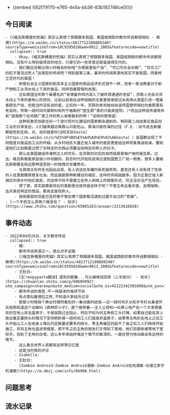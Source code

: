 - {{embed ((62f79170-e765-4e5a-bb36-83b192746ce0))}}
## 今日阅读
	- [《格瓦斯桶里的死猫》其实认真想了想跟跟多我国、美国或西欧的都市传说都很相似 - 微博](https://m.weibo.cn/status/4817712180889240?sourceType=weixin&from=10C9395010&wm=9012_2005&featurecode=newtitle)
	  collapsed:: true
		- Okay，《格瓦斯桶里的死猫》其实认真想了想跟跟多我国、美国或西欧的都市传说都很相似，没有什么特别值得说的地方，只是它的一些背景还是蛮值得交代的。
		- 我们都应该都记得小时候会听到啥“方便面里有尸油”、“可口可乐会杀精”、“可乐工厂的缸子里泡过死人”这类型的传闻吧？特别是第三条，最早的传闻来源地其实不是我国，而是柯立芝时代的美国！
		- 即使社会主义国家的和资本主义国家的商品经济形式很不一样，但老一辈消费者对于新产物和工业流水线上下来的食品，同样抱着警惕的态度。
		- 正如美国当年那个最著名的“肯德基炸鸡内混入了被炸得通透的老鼠”，苏联人也会对流水线上下来的食物心存担忧。比如以前我在战甲投稿的文章里简单提过米高扬从美国引进一整条香肠生产线，但我当时没有说的是，之后的一年，苏联的老百姓纷纷谣传国营供销社的香肠里有老鼠肉，导致一段时间内莫斯科和列宁格勒的“医生肠”真的只能卖医院。（*而且这种谣传通常伴有“就我那个在肉联厂里工作的熟人亲眼看到的啊！”这样的惯用语）
		- 这种现象恐怕是任何一个进行现代化建设的国家都会遇到的，特别是二战结束后食品加工业的日渐发达，人们越来越远离靠山只能吃山、靠海只能吃海的过往（F.E.：如今连去新疆都能吃到生蚝，对，说的就是你[@司天钦Gosta](https://m.weibo.cn/n/%E5%8F%B8%E5%A4%A9%E9%92%A6Gosta) ）各国都出现了不同程度对食品加工业的怀疑。从乡村地区大量迁徙入城市的居民更是给这种现象推波助澜，要知道他们之前都是过惯了买特定的东西必须要去找特定的熟人的日子。
		- 那么在美国被谣传淹死过人的可乐，在苏联的对应的自然就是家喻户晓的格瓦斯。过去，格瓦斯都是家庭或小作坊酿的，勋总时代开始则逐渐过渡到国营工厂统一销售，很多人要格瓦斯都要去街边那种造型统一的拖拽式车罐旁买。
		- 与其相关的传言也因此出现，有人说这些车罐内有死猫死狗，甚至还有人说有得了性病的人往里面撒尿报复社会。而且越是那种新建设的城区、这样的传闻就越多。因为正是迁徙入新城区的原乡村地区居民，对这样子的不是建立在熟人网络上的销售形式，完全没办法产生信任。
		- 想了想，其实就算是现在的美剧里也依然是这样子吧？不管主角去看牙医、去喝咖啡、去买某些特定的商品，都肯定是找熟人。
		- 我倒是挺吃惊星巴克好像不管在哪个国家都没遇到过属于自己的“死猫”。
	- [一个手机怎么弄两个微信号？ - 知乎](https://www.zhihu.com/question/65065263/answer/2213616028)
## 事件动态
	- 2022年09月26日，关于都市传说
	  collapsed:: true
		- 猪:
		  都市传说来源之一，商业对手诋毁
		- [《格瓦斯桶里的死猫》其实认真想了想跟跟多我国、美国或西欧的都市传说都很相似 - 微博](https://m.weibo.cn/status/4817712180889240?sourceType=weixin&from=10C9395010&wm=9012_2005&featurecode=newtitle)
		- 王肚白:
		  [【Creepypasta翻译】遗失的剧集...可以被再找回来（上半部分） - 知乎](https://zhuanlan.zhihu.com/p/69605092?utm_campaign=shareopn&utm_medium=social&utm_oi=42122342301696&utm_psn=1557505042776752130&utm_source=wechat_session)
		- 都市传说的类型.不一样版本的电视节目
		- 有点类似曼德拉之死.不知道大家经历过没
		- 那是小时候挨个换台时偶然看到的一集动画的结尾——近一段时间才从知乎专栏长鼻君怀古柜那知道这个动画叫《森林好小子》，是个搞笑番——主人公得知一伙黑心地产在一个大家很喜欢的空地上非法盖房子，于是就跑过去阻止，然后不知为何主角和工头打赌，如果自己能在背上放这着定量砖头的情况下坚持俯卧撑一段时间工人们就放弃盖房子，结果等主角趴在地上之后工头开始让工人在他身上堆比约定数量还要多的砖头，等主角被压的起不了身之后工人们继续开始施工，并将主角也盖进来楼里，若干年之后主角的朋友们才得知了真相，他们将那栋楼等地下室挖开，找到了主角的白骨。这么多年来始终堆这个情节印象深刻，一直在想为啥动画会有这样的情节。
		  这么看全世界人民都有这样等记忆是
		- 这是当时我的评论
		- Isabella:
		- 王肚白:
		  [Zombie Android-Zombie Android漫画-Zombie Android在线漫画-动漫之家手机漫画](https://m.dmzj.com/info/66908.html)
## 问题思考
## 流水记录